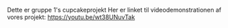 Dette er gruppe 1's cupcakeprojekt
Her er linket til videodemonstrationen af vores projekt: https://youtu.be/wt38UNuvTak
